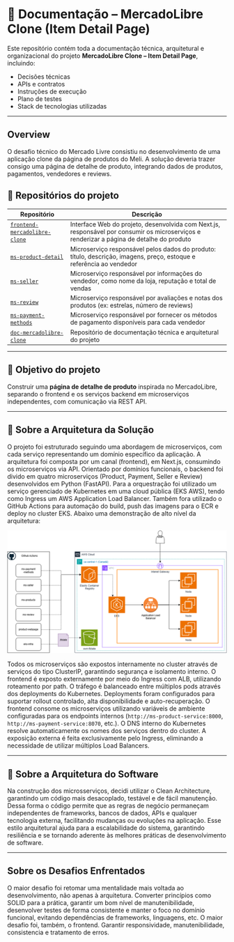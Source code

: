 # 📘 Documentação – MercadoLibre Clone (Item Detail Page)

Este repositório contém toda a documentação técnica, arquitetural e organizacional do projeto **MercadoLibre Clone – Item Detail Page**, incluindo:

- Decisões técnicas
- APIs e contratos
- Instruções de execução
- Plano de testes
- Stack de tecnologias utilizadas

---

## Overview

O desafio técnico do Mercado Livre consistiu no desenvolvimento de uma aplicação clone da página de produtos do Meli. A solução deveria trazer consigo uma página de detalhe de produto, integrando dados de produtos, pagamentos, vendedores e reviews.


## 📂 Repositórios do projeto

| Repositório | Descrição |
|-------------|-----------|
| [`frontend-mercadolibre-clone`](https://github.com/MercadoLibre-case/product-web) | Interface Web do projeto, desenvolvida com Next.js, responsável por consumir os microserviços e renderizar a página de detalhe do produto |
| [`ms-product-detail`](https://github.com/MercadoLibre-case/ms-product-detail) | Microserviço responsável pelos dados do produto: título, descrição, imagens, preço, estoque e referência ao vendedor |
| [`ms-seller`](https://github.com/MercadoLibre-case/ms-seller) | Microserviço responsável por informações do vendedor, como nome da loja, reputação e total de vendas |
| [`ms-review`](https://github.com/MercadoLibre-case/ms-review) | Microserviço responsável por avaliações e notas dos produtos (ex: estrelas, número de reviews) |
| [`ms-payment-methods`](https://github.com/MercadoLibre-case/ms-payment-methods) | Microserviço responsável por fornecer os métodos de pagamento disponíveis para cada vendedor |
| [`doc-mercadolibre-clone`](https://github.com/MercadoLibre-case/doc-mercadolibre-clone) | Repositório de documentação técnica e arquitetural do projeto |

---

## 📌 Objetivo do projeto

Construir uma **página de detalhe de produto** inspirada no MercadoLibre, separando o frontend e os serviços backend em microserviços independentes, com comunicação via REST API.

---

## 📐 Sobre a Arquitetura da Solução

O projeto foi estruturado seguindo uma abordagem de microserviços, com cada serviço representando um domínio específico da aplicação. A arquitetura foi composta por um canal (frontend), em Next.js, consumindo os microserviços via API. Orientado por domínios funcionais, o backend foi divido em quatro microserviços (Product, Payment, Seller e Review) desenvolvidos em Python (FastAPI). Para a orquestração foi utilizado um serviço gerenciado de Kubernetes em uma cloud pública (EKS AWS), tendo como Ingress um AWS Application Load Balancer. Também fora utilizado o GitHub Actions para automação do build, push das imagens para o ECR e deploy no cluster EKS. Abaixo uma demonstração de alto nível da arquitetura:

![Arquitetura da solução](docs/arquitetura.png)

Todos os microserviços são expostos internamente no cluster através de serviços do tipo ClusterIP, garantindo segurança e isolamento interno. O frontend é exposto externamente por meio do Ingress com ALB, utilizando roteamento por path. O tráfego é balanceado entre múltiplos pods através dos deployments do Kubernetes. Deployments foram configurados para suportar rollout controlado, alta disponibilidade e auto-recuperação. 
O frontend consome os microserviços utilizando variáveis de ambiente configuradas para os endpoints internos (`http://ms-product-service:8000`, `http://ms-payment-service:8070`, etc.). O DNS interno do Kubernetes resolve automaticamente os nomes dos serviços dentro do cluster. A exposição externa é feita exclusivamente pelo Ingress, eliminando a necessidade de utilizar múltiplos Load Balancers.

---

## 📐 Sobre a Arquitetura do Software

Na construção dos microsserviços, decidi utilizar o Clean Architecture, garantindo um código mais desacoplado, testável e de fácil manutenção. Dessa forma o código permite que as regras de negócio permaneçam independentes de frameworks, bancos de dados, APIs e qualquer tecnologia externa, facilitando mudanças ou evoluções na aplicação. Esse estilo arquitetural ajuda para a escalabilidade do sistema, garantindo resiliência e se tornando aderente às melhores práticas de desenvolvimento de software.

---

## Sobre os Desafios Enfrentados

O maior desafio foi retomar uma mentalidade mais voltada ao desenvolvimento, não apenas à arquitetura. Converter princípios como SOLID para a prática, garantir um bom nível de manutenibilidade, desenvolver testes de forma consistente e manter o foco no domínio funcional, evitando dependências de frameworks, linguagens, etc. O maior desafio foi, também, o frontend. Garantir responsividade, manutenibilidade, consistencia e tratamento de erros.
